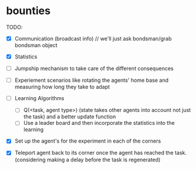 bounties
========


TODO:

- [X] Communication (broadcast info) // we'll just ask bondsman/grab bondsman object
- [X] Statistics 
- [ ] Jumpship mechanism to take care of the different consequences
- [ ] Experiement scenarios like rotating the agents' home base and measuring how long they take to adapt
- [ ] Learning Algorithms
  - [ ] Q(<task, agent type>) (state takes other agents into account not just the task) and a better update function
  - [ ] Use a leader board and then incorporate the statistics into the learning

- [x] Set up the agent's for the experiment in each of the corners

- [x] Teleport agent back to its corner once the agent has reached the task.  (considering making a delay before the task is regenerated)

